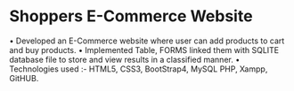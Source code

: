 # Shoppers E-Commerce Website

• Developed an E-Commerce website where user can add products to cart and
buy products.
• Implemented Table, FORMS linked them with SQLITE database file to store and
view results in a classified manner.
• Technologies used :- HTML5, CSS3, BootStrap4, MySQL PHP, Xampp, GitHUB.
